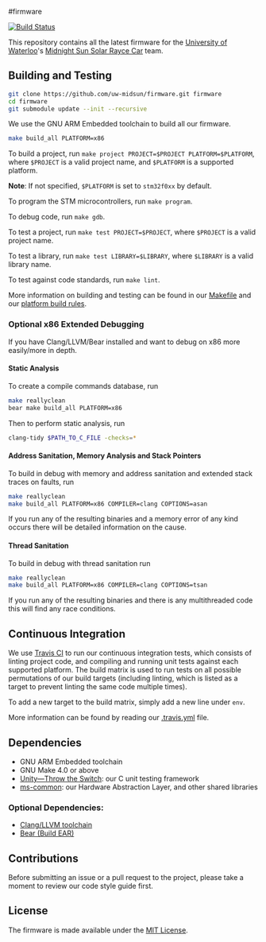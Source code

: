 #firmware

[![Build Status](https://travis-ci.org/uw-midsun/firmware.svg?branch=master)](https://travis-ci.org/uw-midsun/firmware)

This repository contains all the latest firmware for the [University of Waterloo](https://uwaterloo.ca/)'s [Midnight Sun Solar Rayce Car](http://www.uwmidsun.com/) team.


## Building and Testing

```bash
git clone https://github.com/uw-midsun/firmware.git firmware
cd firmware
git submodule update --init --recursive
```

We use the GNU ARM Embedded toolchain to build all our firmware.

```bash
make build_all PLATFORM=x86
```

To build a project, run ``make project PROJECT=$PROJECT PLATFORM=$PLATFORM``, where ``$PROJECT`` is a valid project name, and ``$PLATFORM`` is a supported platform.

**Note**: If not specified, ``$PLATFORM`` is set to ``stm32f0xx`` by default.

To program the STM microcontrollers, run ``make program``.

To debug code, run ``make gdb``.

To test a project, run ``make test PROJECT=$PROJECT``, where ``$PROJECT`` is a valid project name.

To test a library, run ``make test LIBRARY=$LIBRARY``, where ``$LIBRARY`` is a valid library name.

To test against code standards, run ``make lint``.

More information on building and testing can be found in our [Makefile](Makefile) and our [platform build rules](platform).

### Optional x86 Extended Debugging

If you have Clang/LLVM/Bear installed and want to debug on x86 more easily/more in depth.

#### Static Analysis

To create a compile commands database, run

```bash
make reallyclean
bear make build_all PLATFORM=x86
```

Then to perform static analysis, run

```bash
clang-tidy $PATH_TO_C_FILE -checks=*
```

#### Address Sanitation, Memory Analysis and Stack Pointers

To build in debug with memory and address sanitation and extended stack traces on faults, run

```bash
make reallyclean
make build_all PLATFORM=x86 COMPILER=clang COPTIONS=asan
```

If you run any of the resulting binaries and a memory error of any kind occurs there will be detailed information on the cause.

#### Thread Sanitation

To build in debug with thread sanitation run

```bash
make reallyclean
make build_all PLATFORM=x86 COMPILER=clang COPTIONS=tsan
```

If you run any of the resulting binaries and there is any multithreaded code this will find any race conditions.

## Continuous Integration

We use [Travis CI](https://travis-ci.org/uw-midsun) to run our continuous integration tests, which consists of linting project code, and compiling and running unit tests against each supported platform. The build matrix is used to run tests on all possible permutations of our build targets (including linting, which is listed as a target to prevent linting the same code multiple times).

To add a new target to the build matrix, simply add a new line under ``env``.

More information can be found by reading our [.travis.yml](.travis.yml) file.

## Dependencies

* GNU ARM Embedded toolchain
* GNU Make 4.0 or above
* [Unity&mdash;Throw the Switch](http://www.throwtheswitch.org/unity/): our C unit testing framework
* [ms-common](https://github.com/uw-midsun/ms-common): our Hardware Abstraction Layer, and other shared libraries

### Optional Dependencies:

* [Clang/LLVM toolchain](http://releases.llvm.org/download.html)
* [Bear (Build EAR)](https://github.com/rizsotto/Bear)

## Contributions
Before submitting an issue or a pull request to the project, please take a moment to review our code style guide first.

## License
The firmware is made available under the [MIT License](https://opensource.org/licenses/MIT).

